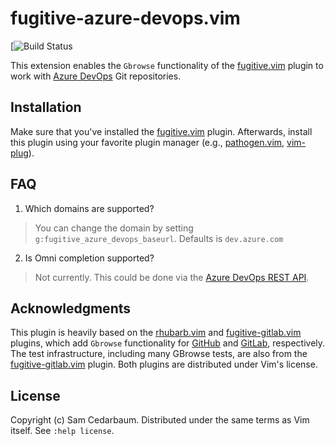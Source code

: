 # fugitive-azure-devops.vim

[![Build Status](https://app.travis-ci.com/cedarbaum/fugitive-azure-devops.vim.svg?branch=master)

This extension enables the `Gbrowse` functionality of the [fugitive.vim](https://github.com/tpope/vim-fugitive) plugin to work with [Azure DevOps](https://azure.microsoft.com/en-us/services/devops/) Git repositories.

## Installation

Make sure that you've installed the [fugitive.vim](https://github.com/tpope/vim-fugitive) plugin. Afterwards, install this plugin using your favorite plugin manager (e.g., [pathogen.vim](https://github.com/tpope/vim-pathogen), [vim-plug](https://github.com/junegunn/vim-plug)).

## FAQ

1. Which domains are supported?
> You can change the domain by setting `g:fugitive_azure_devops_baseurl`. Defaults is `dev.azure.com`
2. Is Omni completion supported?
> Not currently. This could be done via the [Azure DevOps REST API](https://docs.microsoft.com/en-us/rest/api/azure/devops/?view=azure-devops-rest-5.0).

## Acknowledgments

This plugin is heavily based on the [rhubarb.vim](https://github.com/tpope/vim-rhubarb) and [fugitive-gitlab.vim](https://github.com/shumphrey/fugitive-gitlab.vim) plugins, which add `Gbrowse` functionality for [GitHub](https://github.com/) and [GitLab](https://about.gitlab.com/), respectively. The test infrastructure, including many GBrowse tests, are also from the [fugitive-gitlab.vim](https://github.com/shumphrey/fugitive-gitlab.vim) plugin. Both plugins are distributed under Vim's license.

## License
Copyright (c) Sam Cedarbaum. Distributed under the same terms as Vim itself. See `:help license`.
